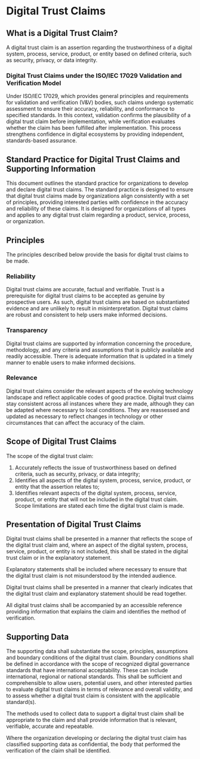 # Digital Trust Claims

## What is a Digital Trust Claim?
A digital trust claim is an assertion regarding the trustworthiness of a digital system, process, service, product, or entity based on defined criteria, such as security, privacy, or data integrity.

### Digital Trust Claims under the ISO/IEC 17029 Validation and Verification Model
Under ISO/IEC 17029, which provides general principles and requirements for validation and verification (V&V) bodies, such claims undergo systematic assessment to ensure their accuracy, reliability, and conformance to specified standards. In this context, validation confirms the plausibility of a digital trust claim before implementation, while verification evaluates whether the claim has been fulfilled after implementation. This process strengthens confidence in digital ecosystems by providing independent, standards-based assurance.

## Standard Practice for Digital Trust Claims and Supporting Information
This document outlines the standard practice for organizations to develop and declare digital trust claims. The standard practice is designed to ensure that digital trust claims made by organizations align consistently with a set of principles, providing interested parties with confidence in the accuracy and reliability of these claims. It is designed for organizations of all types and applies to any digital trust claim regarding a product, service, process, or organization.

## Principles
The principles described below provide the basis for digital trust claims to be made.

### Reliability
Digital trust claims are accurate, factual and verifiable.
Trust is a prerequisite for digital trust claims to be accepted as genuine by prospective users. As such, digital trust claims are based on substantiated evidence and are unlikely to result in misinterpretation. Digital trust claims are robust and consistent to help users make informed decisions.

### Transparency
Digital trust claims are supported by information concerning the procedure, methodology, and any criteria and assumptions that is publicly available and readily accessible. 
There is adequate information that is updated in a timely manner to enable users to make informed decisions. 

### Relevance
Digital trust claims consider the relevant aspects of the evolving technology landscape and reflect applicable codes of good practice.
Digital trust claims stay consistent across all instances where they are made, although they can be adapted where necessary to local conditions. They are reassessed and updated as necessary to reflect changes in technology or other circumstances that can affect the accuracy of the claim.

## Scope of Digital Trust Claims
The scope of the digital trust claim:
1)	Accurately reflects the issue of trustworthiness based on defined criteria, such as security, privacy, or data integrity;
2)	Identifies all aspects of the digital system, process, service, product, or entity that the assertion relates to;
3)	Identifies relevant aspects of the digital system, process, service, product, or entity that will not be included in the digital trust claim. Scope limitations are stated each time the digital trust claim is made.

## Presentation of Digital Trust Claims
Digital trust claims shall be presented in a manner that reflects the scope of the digital trust claim and, where an aspect of the digital system, process, service, product, or entity is not included, this shall be stated in the digital trust claim or in the explanatory statement.

Explanatory statements shall be included where necessary to ensure that the digital trust claim is not misunderstood by the intended audience. 

Digital trust claims shall be presented in a manner that clearly indicates that the digital trust claim and explanatory statement should be read together.

All digital trust claims shall be accompanied by an accessible reference providing information that explains the claim and identifies the method of verification.

## Supporting Data

The supporting data shall substantiate the scope, principles, assumptions and boundary conditions of the digital trust claim. Boundary conditions shall be defined in accordance with the scope of recognized digital governance standards that have international acceptability. These can include international, regional or national standards. This shall be sufficient and comprehensible to allow users, potential users, and other interested parties to evaluate digital trust claims in terms of relevance and overall validity, and to assess whether a digital trust claim is consistent with the applicable standard(s).

The methods used to collect data to support a digital trust claim shall be appropriate to the claim and shall provide information that is relevant, verifiable, accurate and repeatable.

Where the organization developing or declaring the digital trust claim has classified supporting data as confidential, the body that performed the verification of the claim shall be identified.

